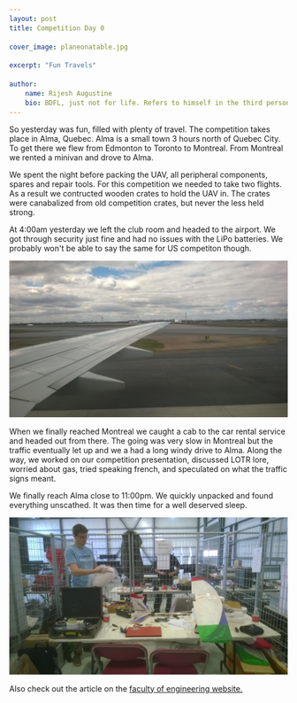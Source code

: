 ```yaml
---
layout: post
title: Competition Day 0

cover_image: planeonatable.jpg

excerpt: "Fun Travels"

author:
    name: Rijesh Augustine
    bio: BDFL, just not for life. Refers to himself in the third person.
---
```



So yesterday was fun, filled with plenty of travel. The competition takes place in Alma, Quebec. Alma is a small town 3 hours north of Quebec City. To get there we flew from Edmonton to Toronto to Montreal. From Montreal we rented a minivan and drove to Alma.

We spent the night before packing the UAV, all peripheral components, spares and repair tools. For this competition we needed to take two flights. As a result we contructed wooden crates to hold the UAV in. The crates were canabalized from old competition crates, but never the less held strong.

At 4:00am yesterday we left the club room and headed to the airport. We got through security just fine and had no issues with the LiPo batteries. We probably won't be able to say the same for US competiton though.
<div class="full zoomable"><img src="/images/airplanewing.jpg"></div>
<p/>

When we finally reached Montreal we caught a cab to the car rental service and headed out from there. The going was very slow in Montreal but the traffic eventually let up and we a had a long windy drive to Alma. Along the way, we worked on our competition presentation, discussed LOTR lore, worried about gas, tried speaking french, and speculated on what the traffic signs meant.

We finally reach Alma close to 11:00pm. We quickly unpacked and found everything unscathed. It was then time for a well deserved sleep.
<div class="full zoomable"><img src="/images/andrew.jpg"></div>

Also check out the article on the <a href="http://www.engineering.ualberta.ca/NewsEvents/Engineering%20News/2015/April/Aerialroboticsstudentteamcompetinginhighflyingcompetition.aspx">faculty of engineering website.</a>  
